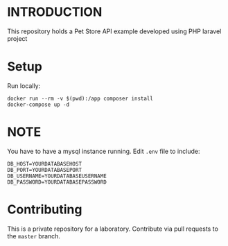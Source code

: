 # INTRODUCTION
This repository holds a Pet Store API example developed using PHP laravel project

# Setup
Run locally:

```
docker run --rm -v $(pwd):/app composer install
docker-compose up -d
```

# NOTE
You have to have a mysql instance running. Edit `.env` file to include:

```
DB_HOST=YOURDATABASEHOST
DB_PORT=YOURDATABASEPORT
DB_USERNAME=YOURDATABASEUSERNAME
DB_PASSWORD=YOURDATABASEPASSWORD
```

# Contributing
This is a private repository for a laboratory. Contribute via pull requests to the `master` branch.

